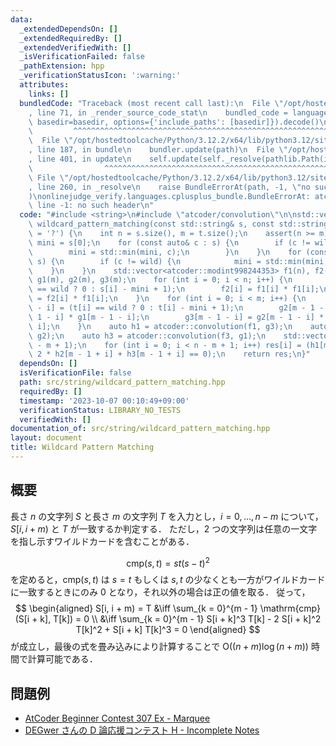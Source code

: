 ```yaml
---
data:
  _extendedDependsOn: []
  _extendedRequiredBy: []
  _extendedVerifiedWith: []
  _isVerificationFailed: false
  _pathExtension: hpp
  _verificationStatusIcon: ':warning:'
  attributes:
    links: []
  bundledCode: "Traceback (most recent call last):\n  File \"/opt/hostedtoolcache/Python/3.12.2/x64/lib/python3.12/site-packages/onlinejudge_verify/documentation/build.py\"\
    , line 71, in _render_source_code_stat\n    bundled_code = language.bundle(stat.path,\
    \ basedir=basedir, options={'include_paths': [basedir]}).decode()\n          \
    \         ^^^^^^^^^^^^^^^^^^^^^^^^^^^^^^^^^^^^^^^^^^^^^^^^^^^^^^^^^^^^^^^^^^^^^^^^^^^^^^^^^\n\
    \  File \"/opt/hostedtoolcache/Python/3.12.2/x64/lib/python3.12/site-packages/onlinejudge_verify/languages/cplusplus.py\"\
    , line 187, in bundle\n    bundler.update(path)\n  File \"/opt/hostedtoolcache/Python/3.12.2/x64/lib/python3.12/site-packages/onlinejudge_verify/languages/cplusplus_bundle.py\"\
    , line 401, in update\n    self.update(self._resolve(pathlib.Path(included), included_from=path))\n\
    \                ^^^^^^^^^^^^^^^^^^^^^^^^^^^^^^^^^^^^^^^^^^^^^^^^^^^^^^^^^\n \
    \ File \"/opt/hostedtoolcache/Python/3.12.2/x64/lib/python3.12/site-packages/onlinejudge_verify/languages/cplusplus_bundle.py\"\
    , line 260, in _resolve\n    raise BundleErrorAt(path, -1, \"no such header\"\
    )\nonlinejudge_verify.languages.cplusplus_bundle.BundleErrorAt: atcoder/convolution:\
    \ line -1: no such header\n"
  code: "#include <string>\n#include \"atcoder/convolution\"\n\nstd::vector<bool>\
    \ wildcard_pattern_matching(const std::string& s, const std::string& t, char wild\
    \ = '?') {\n    int n = s.size(), m = t.size();\n    assert(n >= m);\n    char\
    \ mini = s[0];\n    for (const auto& c : s) {\n        if (c != wild) {\n    \
    \        mini = std::min(mini, c);\n        }\n    }\n    for (const auto& c :\
    \ s) {\n        if (c != wild) {\n            mini = std::min(mini, c);\n    \
    \    }\n    }\n    std::vector<atcoder::modint998244353> f1(n), f2(n), f3(n),\
    \ g1(m), g2(m), g3(m);\n    for (int i = 0; i < n; i++) {\n        f1[i] = (s[i]\
    \ == wild ? 0 : s[i] - mini + 1);\n        f2[i] = f1[i] * f1[i];\n        f3[i]\
    \ = f2[i] * f1[i];\n    }\n    for (int i = 0; i < m; i++) {\n        g1[m - 1\
    \ - i] = (t[i] == wild ? 0 : t[i] - mini + 1);\n        g2[m - 1 - i] = g1[m -\
    \ 1 - i] * g1[m - 1 - i];\n        g3[m - 1 - i] = g2[m - 1 - i] * g1[m - 1 -\
    \ i];\n    }\n    auto h1 = atcoder::convolution(f1, g3);\n    auto h2 = atcoder::convolution(f2,\
    \ g2);\n    auto h3 = atcoder::convolution(f3, g1);\n    std::vector<bool> res(n\
    \ - m + 1);\n    for (int i = 0; i < n - m + 1; i++) res[i] = (h1[m - 1 + i] -\
    \ 2 * h2[m - 1 + i] + h3[m - 1 + i] == 0);\n    return res;\n}"
  dependsOn: []
  isVerificationFile: false
  path: src/string/wildcard_pattern_matching.hpp
  requiredBy: []
  timestamp: '2023-10-07 00:10:49+09:00'
  verificationStatus: LIBRARY_NO_TESTS
  verifiedWith: []
documentation_of: src/string/wildcard_pattern_matching.hpp
layout: document
title: Wildcard Pattern Matching
---
```


## 概要
長さ $n$ の文字列 $S$ と長さ $m$ の文字列 $T$ を入力とし，$i = 0, \dots , n - m$ について，$S[i, i + m)$ と $T$ が一致するか判定する．
ただし，2 つの文字列は任意の一文字を指し示すワイルドカードを含むことがある．

$$
\mathrm{cmp}(s, t) = s t (s - t)^2
$$
を定めると，$\mathrm{cmp}(s, t)$ は $s = t$ もしくは $s, t$ の少なくとも一方がワイルドカードに一致するときにのみ $0$ となり，それ以外の場合は正の値を取る．
従って，
$$
\begin{aligned}
    S[i,  i + m) = T
    &\iff \sum_{k = 0}^{m - 1} \mathrm{cmp}(S[i + k], T[k]) = 0 \\
    &\iff \sum_{k = 0}^{m - 1} S[i + k]^3 T[k] - 2 S[i + k]^2 T[k]^2 + S[i + k] T[k]^3 = 0
\end{aligned}
$$
が成立し，最後の式を畳み込みにより計算することで $\mathrm{O}((n + m) \log (n + m))$ 時間で計算可能である．

## 問題例
- [AtCoder Beginner Contest 307 Ex - Marquee](https://atcoder.jp/contests/abc307/tasks/abc307_h)
- [DEGwer さんの D 論応援コンテスト H - Incomplete Notes](https://atcoder.jp/contests/DEGwer2023/tasks/1202Contest_h)